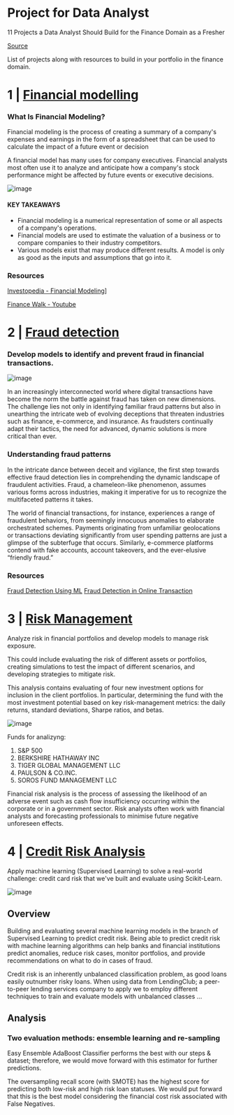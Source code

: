 # Project for Data Analyst
 11 Projects a Data Analyst Should Build for the Finance Domain as a Fresher

 [Source](https://www.linkedin.com/pulse/11-projects-data-analyst-should-build-finance-domain-ramchandani/)

 List of projects along with resources to build in your portfolio in the finance domain.

# 1 | [Financial modelling](https://github.com/RishavRaj20/ProjectforAnalyst/tree/main/two-sigma-financial-modeling)
   ### What Is Financial Modeling?

   Financial modeling is the process of creating a summary of a company's expenses and earnings in the form of a spreadsheet that can be used to calculate the 
   impact of a future event or decision

   A financial model has many uses for company executives. Financial analysts most often use it to analyze and anticipate how a company's stock performance 
   might be affected by future events or executive decisions.

   ![image](https://github.com/RishavRaj20/ProjectforAnalyst/assets/81917305/02f70fd2-96ff-4e41-b576-23803649b1b8)


   #### KEY TAKEAWAYS
   <ul>
     <li>Financial modeling is a numerical representation of some or all aspects of a company's operations.</li>
     <li>Financial models are used to estimate the valuation of a business or to compare companies to their industry competitors.</li>
     <li>Various models exist that may produce different results. A model is only as good as the inputs and assumptions that go into it.</li>
   </ul>

   ### Resources
   
   [Investopedia - Financial Modeling](https://www.investopedia.com/terms/f/financialmodeling.asp)]
      
   [Finance Walk - Youtube](https://www.youtube.com/@AvadhutNigudkar/featuredhttps://www.youtube.com/@AvadhutNigudkar/featured)

 # 2 | [Fraud detection](https://github.com/RishavRaj20/ProjectforAnalyst/tree/main/IEEE-CIS%20Fraud%20Detection)

   ### Develop models to identify and prevent fraud in financial transactions. 

   ![image](https://github.com/RishavRaj20/ProjectforAnalyst/assets/81917305/7912c815-3b59-422b-9ee3-4ddceb93ea20)

   In an increasingly interconnected world where digital transactions have become the norm the battle against fraud has taken on new dimensions. The challenge 
   lies not only in identifying familiar fraud patterns but also in unearthing the intricate web of evolving deceptions that threaten industries such as 
   finance, e-commerce, and insurance. As fraudsters continually adapt their tactics, the need for advanced, dynamic solutions is more critical than ever.

   ### Understanding fraud patterns

   In the intricate dance between deceit and vigilance, the first step towards effective fraud detection lies in comprehending the dynamic landscape of 
   fraudulent activities. Fraud, a chameleon-like phenomenon, assumes various forms across industries, making it imperative for us to recognize the  
   multifaceted patterns it takes.

   The world of financial transactions, for instance, experiences a range of fraudulent behaviors, from seemingly innocuous anomalies to elaborate orchestrated 
   schemes. Payments originating from unfamiliar geolocations or transactions deviating significantly from user spending patterns are just a glimpse of the 
   subterfuge that occurs. Similarly, e-commerce platforms contend with fake accounts, account takeovers, and the ever-elusive “friendly fraud.”

   ### Resources

   [Fraud Detection Using ML](https://www.datasciencecentral.com/fraud-detection-using-machine-learning-unmasking-deceptive-patterns/)
   [Fraud Detection in Online Transaction](https://github.com/sharmaroshan/Fraud-Detection-in-Online-Transactions)

   
# 3 | [Risk Management](https://github.com/RishavRaj20/ProjectforAnalyst/tree/main/Analyzing-Portfolio)

   Analyze risk in financial portfolios and develop models to manage risk exposure. 
   
  This could include evaluating the risk of different assets or portfolios, creating simulations to test the impact of different scenarios, and developing strategies to mitigate risk.

  This analysis contains evaluating of four new investment options for inclusion in the client portfolios. In particular, determining the fund with the most investment potential based on key risk-management metrics: the daily returns, standard deviations, Sharpe ratios, and betas.

  ![image](https://github.com/RishavRaj20/ProjectforAnalyst/assets/81917305/bd6bc753-74b1-41a9-8e3c-c7de7b9358a7)

  Funds for analizyng:
   <ol>
     <li>S&P 500</li>
     <li>BERKSHIRE HATHAWAY INC</li>
     <li>TIGER GLOBAL MANAGEMENT LLC</li>
     <li>PAULSON & CO.INC.</li>
     <li>SOROS FUND MANAGEMENT LLC</li>
   </ol>

Financial risk analysis is the process of assessing the likelihood of an adverse event such as cash flow insufficiency occurring within the corporate or in a government sector. Risk analysts often work with financial analysts and forecasting professionals to minimise future negative unforeseen effects.

# 4 | [Credit Risk Analysis]()

Apply machine learning (Supervised Learning) to solve a real-world challenge: credit card risk that we've built and evaluate using Scikit-Learn.

![image](https://github.com/RishavRaj20/ProjectforAnalyst/assets/81917305/df6bfaef-8ac3-43df-8817-049df40c659a)

## Overview
Building and evaluating several machine learning models in the branch of Supervised Learning to predict credit risk. Being able to predict credit risk with machine learning algorithms can help banks and financial institutions predict anomalies, reduce risk cases, monitor portfolios, and provide recommendations on what to do in cases of fraud.

Credit risk is an inherently unbalanced classification problem, as good loans easily outnumber risky loans. When using data from LendingClub; a peer-to-peer lending services company to apply we to employ different techniques to train and evaluate models with unbalanced classes ...

## Analysis
### Two evaluation methods: ensemble learning and re-sampling
Easy Ensemble AdaBoost Classifier performs the best with our steps & dataset; therefore, we would move forward with this estimator for further predictions.

The oversampling recall score (with SMOTE) has the highest score for predicting both low-risk and high risk loan statuses. We would put forward that this is the best model considering the financial cost risk associated with False Negatives.

